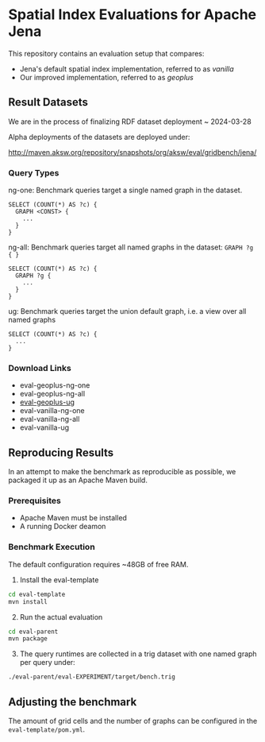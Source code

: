 # Spatial Index Evaluations for Apache Jena

This repository contains an evaluation setup that compares:

* Jena's default spatial index implementation, referred to as _vanilla_
* Our improved implementation, referred to as  _geoplus_

## Result Datasets

We are in the process of finalizing RDF dataset deployment ~ 2024-03-28

Alpha deployments of the datasets are deployed under:

http://maven.aksw.org/repository/snapshots/org/aksw/eval/gridbench/jena/

### Query Types

ng-one: Benchmark queries target a single named graph in the dataset.

```sparql
SELECT (COUNT(*) AS ?c) {
  GRAPH <CONST> {
    ...
  }
}
```

ng-all: Benchmark queries target all named graphs in the dataset: `GRAPH ?g { }`

```sparql
SELECT (COUNT(*) AS ?c) {
  GRAPH ?g {
    ...
  }
}
```

ug: Benchmark queries target the union default graph, i.e. a view over all named graphs

```sparql
SELECT (COUNT(*) AS ?c) {
  ...
}
```

### Download Links

* eval-geoplus-ng-one
* eval-geoplus-ng-all
* [eval-geoplus-ug](http://maven.aksw.org/repository/snapshots/org/aksw/eval/gridbench/jena/eval-geoplus-ug/0.0.1-SNAPSHOT/eval-geoplus-ug-0.0.1-20240328.193113-1.trig)
* eval-vanilla-ng-one
* eval-vanilla-ng-all
* eval-vanilla-ug


## Reproducing Results

In an attempt to make the benchmark as reproducible as possible, we packaged it up as an Apache Maven build.

### Prerequisites

* Apache Maven must be installed
* A running Docker deamon

### Benchmark Execution

The default configuration requires ~48GB of free RAM.

1. Install the eval-template

```bash
cd eval-template
mvn install
```

2. Run the actual evaluation

```bash
cd eval-parent
mvn package
```

3. The query runtimes are collected in a trig dataset with one named graph per query under:

```bash
./eval-parent/eval-EXPERIMENT/target/bench.trig
```

## Adjusting the benchmark

The amount of grid cells and the number of graphs can be configured in the `eval-template/pom.yml`.


